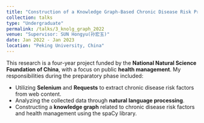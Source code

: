```yaml
---
title: "Construction of a Knowledge Graph-Based Chronic Disease Risk Prediction Model and Health Management Pathway in the Context of Big Data"
collection: talks
type: "Undergraduate"
permalink: /talks/3_knolg_graph_2022
venue: "Supervisor: SUN Hongyu(孙宏玉)"
date: Jan 2022 - Jan 2023
location: "Peking University, China"
---
```


This research is a four-year project funded by the **National Natural Science Foundation of China**, with a focus on public **health management**. My responsibilities during the preparatory phase included:
* Utilizing **Selenium** and **Requests** to extract chronic disease risk factors from web content.
* Analyzing the collected data through **natural language processing**.
* Constructing a **knowledge graph** related to chronic disease risk factors and health management using the spaCy library.
